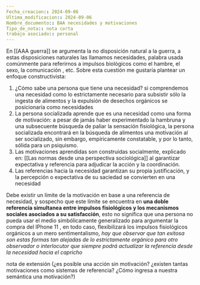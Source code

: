 ```yaml
---
Fecha_creacion:: 2024-09-06
Ultima_modificacion:: 2024-09-06
Nombre_documento:: BAA necesidades y motivaciones
Tipo_de_nota:: nota corta 
trabajo asociado:: personal
---
```



En [[AAA guerra]] se argumenta la no disposición natural a la guerra, a estas disposiciones naturales las llamamos necesidades, palabra usada comúnmente para referirnos a impulsos biológicos como el hambre, el sexo, la comunicación , etc. Sobre esta cuestión me gustaría plantear un enfoque constructivista: 
1) ¿Cómo sabe una persona que tiene una necesidad? si comprendemos una necesidad como lo estrictamente necesario para subsistir sólo la ingesta de alimentos y la expulsión de desechos orgánicos se posicionaría como necesidades
2) La persona socializada aprende que es una necesidad como una forma de motivación: a pesar de jamás haber experimentado la hambruna y una subsecuente búsqueda de paliar la sensación fisiológica,  la persona socializada encontrará en la búsqueda de alimentos una motivación al ser socializado, sin embargo, empíricamente constatable, y por lo tanto, sólida para un psiquismo. 
3) Las motivaciones aprendidas son construidas socialmente, explicado en: [[Las normas desde una perspectiva sociológica]] al garantizar expectativa y referencia para adjudicar la acción y la coordinación.
4) Las referencias hacia la necesidad garantizan su propia justificación, y la percepción o expectativa de su saciedad se convierten en una necesidad 

Debe existir un límite de la motivación en base a una referencia de necesidad, y sospecho que este límite se encuentra en **una doble referencia simultanea entre impulsos fisiológicos  y los mecanismos sociales asociados a su satisfacción**, esto no significa que una persona no pueda usar el medio simbólicamente generalizado para argumentar la compra del IPhone 11 , en todo caso, flexibilizará  los impulsos fisiológicos orgánicos a un mero sentimentalismo, *hay que observar que tan exitosa son estas formas tan alejadas de lo estrictamente orgánico para otro observador o interlocutor que siempre podrá actualizar la referencia desde la necesidad hacia el capricho*  


nota de extensión (¿es posible una acción sin motivación? ¿existen tantas motivaciones como sistemas de referencia? ¿Cómo ingresa a nuestra semántica una motivación?)